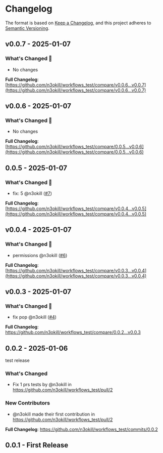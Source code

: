 # Changelog

The format is based on [Keep a Changelog](https://keepachangelog.com/en/1.1.0/), and this project adheres to [Semantic Versioning](https://semver.org/spec/v2.0.0.html).

## v0.0.7 - 2025-01-07

### What's Changed 👀

* No changes

**Full Changelog**: [https://github.com/n3okill/workflows_test/compare/v0.0.6...v0.0.7](https://github.com/n3okill/workflows_test/compare/v0.0.6...v0.0.7)

## v0.0.6 - 2025-01-07

### What's Changed 👀

* No changes

**Full Changelog**: [https://github.com/n3okill/workflows_test/compare/0.0.5...v0.0.6](https://github.com/n3okill/workflows_test/compare/0.0.5...v0.0.6)

## 0.0.5 - 2025-01-07

### What's Changed 👀

- fix: 5 @n3okill ([#7](https://github.com/$OWNER/$REPOSITORY/pull/7))

**Full Changelog**: [https://github.com/n3okill/workflows_test/compare/v0.0.4...v0.0.5](https://github.com/n3okill/workflows_test/compare/v0.0.4...v0.0.5)

## v0.0.4 - 2025-01-07

### What's Changed 👀

- permissions @n3okill ([#6](https://github.com/$OWNER/$REPOSITORY/pull/6))

**Full Changelog**: [https://github.com/n3okill/workflows_test/compare/v0.0.3...v0.0.4](https://github.com/n3okill/workflows_test/compare/v0.0.3...v0.0.4)

## v0.0.3 - 2025-01-07

### What's Changed 👀

- fix pop @n3okill ([#4](https://github.com/$OWNER/$REPOSITORY/pull/4))

**Full Changelog**: https://github.com/n3okill/workflows_test/compare/0.0.2...v0.0.3

## 0.0.2 - 2025-01-06

test release

### What's Changed

* Fix 1 prs tests by @n3okill in https://github.com/n3okill/workflows_test/pull/2

### New Contributors

* @n3okill made their first contribution in https://github.com/n3okill/workflows_test/pull/2

**Full Changelog**: https://github.com/n3okill/workflows_test/commits/0.0.2

## 0.0.1 - First Release

